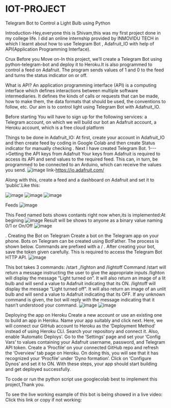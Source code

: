 # IOT-PROJECT
Telegram Bot to Control a Light Bulb using Python

Introduction-Hey,everyone this is Shivam,this was my first project done in my college life.
I did an online internship provided by INMOVIDU TECH in which I learnt about how to use Telegram Bot , Adafruit_IO with help of API(Application Programming Interface).


Crux Before you Move on-In this project, we’ll create a Telegram Bot using python-telegram-bot and deploy it to Heroku.It is also programmed to control a feed on Adafruit. The program sends values of 1 and 0 to the feed and turns the status indicator on or off.

What is API?
An application programming interface (API) is a computing interface which defines interactions between multiple software intermediaries. It defines the kinds of calls or requests that can be made, how to make them, the data formats that should be used, the conventions to follow, etc.
Our aim is to control light using Telegram Bot with Adafruit_IO.

Before starting
You will have to sign up for the following services:
a Telegram account, on which we will build our bot
an Adafruit account,
a Heroku account, which is a free cloud platform

Things to be done in Adafruit_IO:
At first, create your account in Adafruit_IO and then create feed by coding in Google Colab and then create Status indicator for manually checking . Next I have created Telegram Bot.
1--->Getting the API keys from Adafruit
Your keys from Adafruit is required to access its API and send values to the required feed. This can, in turn, be programmed to be connected to an Arduino, which can receive the values you send.
![image](https://user-images.githubusercontent.com/69396799/132363879-b39a86dd-f4a6-4f62-8c3b-a2f21fed6ffa.png)
link-https://io.adafruit.com/

Along with this, create a feed and a dashboard on Adafruit and set it to ‘public’.Like this:


![image](https://user-images.githubusercontent.com/69396799/132364490-bc525480-ed92-4c64-aa61-263c7b1867f4.png)
![image](https://user-images.githubusercontent.com/69396799/132364554-fe1b8c55-162e-4e97-a26d-586c3cb9db84.png)
![image](https://user-images.githubusercontent.com/69396799/132364655-1743e5f2-fa8b-459f-abfe-e90adc4debe5.png)

Feeds
![image](https://user-images.githubusercontent.com/69396799/132364827-fba32a06-ef90-439b-9dec-290180eac4fc.png)

This Feed named bots shows contants right now when,its is implemented:At begining
![image](https://user-images.githubusercontent.com/69396799/132365092-ed816660-2fde-45b8-b708-bf4fa1487507.png)
Result will be shows to anyone as a binary value naming 0/1 or On/Off
![image](https://user-images.githubusercontent.com/69396799/132365326-c3258d3f-fc0f-446b-aab5-66e93c811ed5.png)

.
Creating the Bot on Telegram
Create a bot on the Telegram app on your phone. Bots on Telegram can be created using BotFather. The process is shown below. Commands are prefixed with a / . After creating your bot, save the token given carefully. This is required to access the Telegram Bot HTTP API.
![image](https://user-images.githubusercontent.com/69396799/132366779-5299b05b-31bd-4ad6-b6a5-d9efe60e014c.png)

This bot takes 3 commands: /start ,/lighton and /lightoff
Command /start will return a message instructing the user to give the appropriate inputs
/lighton will display the message “Light turned on”. It will also return an image of a lit bulb and will send a value to Adafruit indicating that its ON.
/lightoff will display the message “Light turned off”. It will also return an image of an unlit bulb and will send a value to Adafruit indicating that its OFF.
If any unknown command is given, the bot will reply with the message indicating that it hasn’t understood your command.
![image](https://user-images.githubusercontent.com/69396799/132367572-57a284f0-a955-4f63-87a1-9fbfd1b8cee0.png)
![image](https://user-images.githubusercontent.com/69396799/132367533-212d3835-1588-4bf2-92dd-0387df240fc7.png)

Deploying the app on Heroku
Create a new account or use an existing one to build an app in Heroku. Name your app suitably and click next. Here, we will connect our GitHub account to Heroku as the ‘Deployment Method’ instead of using Heroku CLI. Search your repository and connect it. Also, enable ‘Automatic Deploys’.
Go to the ‘Settings’ page and set your ‘Config Vars’ to values containing your Adafruit username, password, and Telegram API token. Create a ‘Procfile’ on your connected GitHub repo and refresh the ‘Overview’ tab page on Heroku. On doing this, you will see that it has recognized your ‘Procfile’ under ‘Dyno formation’. Click on ‘Configure Dynos’ and set it to ON.
With these steps, your app should start building and get deployed successfully.

To code or run the python script use googlecolab best to implement this project,Thank you.


To see the live working example of this bot is being showed in a live video:
Click this link or copy if not working:














